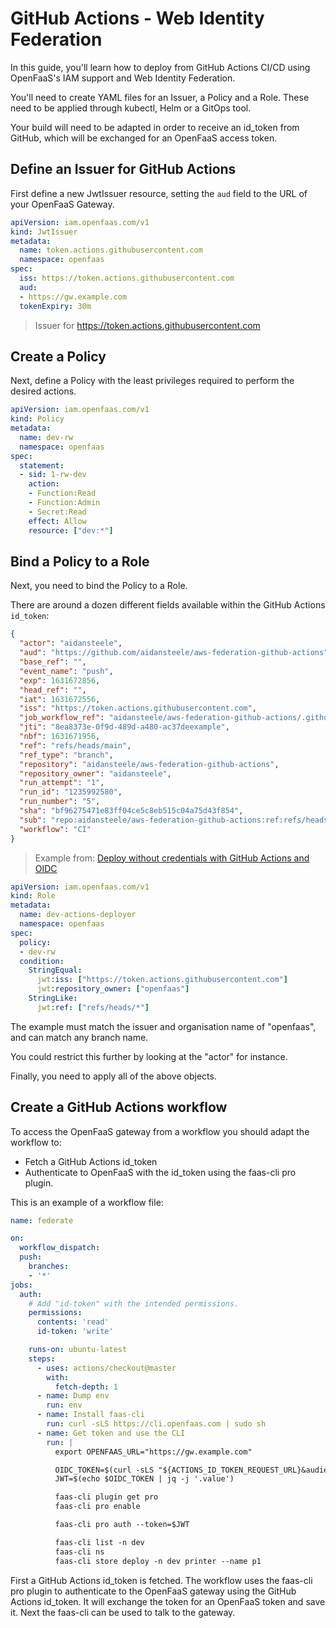 # GitHub Actions - Web Identity Federation

In this guide, you'll learn how to deploy from GitHub Actions CI/CD using OpenFaaS's IAM support and Web Identity Federation. 

You'll need to create YAML files for an Issuer, a Policy and a Role. These need to be applied through kubectl, Helm or a GitOps tool.

Your build will need to be adapted in order to receive an id_token from GitHub, which will be exchanged for an OpenFaaS access token.

## Define an Issuer for GitHub Actions

First define a new JwtIssuer resource, setting the `aud` field to the URL of your OpenFaaS Gateway.

```yaml
apiVersion: iam.openfaas.com/v1
kind: JwtIssuer
metadata:
  name: token.actions.githubusercontent.com
  namespace: openfaas
spec:
  iss: https://token.actions.githubusercontent.com
  aud:
  - https://gw.example.com
  tokenExpiry: 30m
```

> Issuer for https://token.actions.githubusercontent.com

## Create a Policy

Next, define a Policy with the least privileges required to perform the desired actions.

```yaml
apiVersion: iam.openfaas.com/v1
kind: Policy
metadata:
  name: dev-rw
  namespace: openfaas
spec:
  statement:
  - sid: 1-rw-dev
    action:
    - Function:Read
    - Function:Admin
    - Secret:Read
    effect: Allow
    resource: ["dev:*"]
```

## Bind a Policy to a Role

Next, you need to bind the Policy to a Role.

There are around a dozen different fields available within the GitHub Actions `id_token`:

```json
{
  "actor": "aidansteele",
  "aud": "https://github.com/aidansteele/aws-federation-github-actions",
  "base_ref": "",
  "event_name": "push",
  "exp": 1631672856,
  "head_ref": "",
  "iat": 1631672556,
  "iss": "https://token.actions.githubusercontent.com",
  "job_workflow_ref": "aidansteele/aws-federation-github-actions/.github/workflows/test.yml@refs/heads/main",
  "jti": "8ea8373e-0f9d-489d-a480-ac37deexample",
  "nbf": 1631671956,
  "ref": "refs/heads/main",
  "ref_type": "branch",
  "repository": "aidansteele/aws-federation-github-actions",
  "repository_owner": "aidansteele",
  "run_attempt": "1",
  "run_id": "1235992580",
  "run_number": "5",
  "sha": "bf96275471e83ff04ce5c8eb515c04a75d43f854",
  "sub": "repo:aidansteele/aws-federation-github-actions:ref:refs/heads/main",
  "workflow": "CI"
}
```

> Example from: [Deploy without credentials with GitHub Actions and OIDC](https://blog.alexellis.io/deploy-without-credentials-using-oidc-and-github-actions/)

```yaml
apiVersion: iam.openfaas.com/v1
kind: Role
metadata:
  name: dev-actions-deployer
  namespace: openfaas
spec:
  policy:
  - dev-rw
  condition:
    StringEqual:
      jwt:iss: ["https://token.actions.githubusercontent.com"]
      jwt:repository_owner: ["openfaas"]
    StringLike:
      jwt:ref: ["refs/heads/*"]
```

The example must match the issuer and organisation name of "openfaas", and can match any branch name.

You could restrict this further by looking at the "actor" for instance.

Finally, you need to apply all of the above objects.

## Create a GitHub Actions workflow

To access the OpenFaaS gateway from a workflow you should adapt the workflow to:

- Fetch a GitHub Actions id_token
- Authenticate to OpenFaaS with the id_token using the faas-cli pro plugin.

This is an example of a workflow file:
```yaml
name: federate

on:
  workflow_dispatch:
  push:
    branches:
    - '*'
jobs:
  auth:
    # Add "id-token" with the intended permissions.
    permissions:
      contents: 'read'
      id-token: 'write'

    runs-on: ubuntu-latest
    steps:
      - uses: actions/checkout@master
        with:
          fetch-depth: 1
      - name: Dump env
        run: env
      - name: Install faas-cli
        run: curl -sLS https://cli.openfaas.com | sudo sh          
      - name: Get token and use the CLI
        run: |
          export OPENFAAS_URL="https://gw.example.com"

          OIDC_TOKEN=$(curl -sLS "${ACTIONS_ID_TOKEN_REQUEST_URL}&audience=$OPENFAAS_URL" -H "User-Agent: actions/oidc-client" -H "Authorization: Bearer $ACTIONS_ID_TOKEN_REQUEST_TOKEN")
          JWT=$(echo $OIDC_TOKEN | jq -j '.value')

          faas-cli plugin get pro
          faas-cli pro enable

          faas-cli pro auth --token=$JWT

          faas-cli list -n dev
          faas-cli ns
          faas-cli store deploy -n dev printer --name p1
```

First a GitHub Actions id_token is fetched. The workflow uses the faas-cli pro plugin to authenticate to the OpenFaaS gateway using the GitHub Actions id_token. It will exchange the token for an OpenFaaS token and save it. Next the faas-cli can be used to talk to the gateway.
